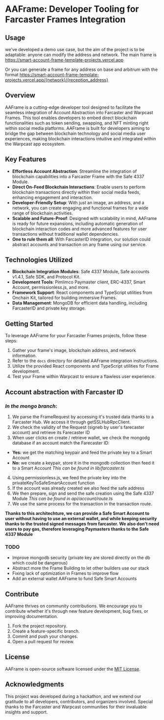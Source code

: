 # AAFrame: Developer Tooling for Farcaster Frames Integration
## Usage 
we've developed a demo use case, but the aim of the project is to be adaptable: anyone can modify the address and network.
The main frame is https://smart-account-frame-template-projects.vercel.app

Or you can generate a frame for any address on base and arbitrum with the format https://smart-account-frame-template-projects.vercel.app/{network}/{reception_address}

## Overview
AAFrame is a cutting-edge developer tool designed to facilitate the seamless integration of Account Abstraction into Farcaster and Warpcast Frames. This tool enables developers to embed direct blockchain functionalities such as token sending, swapping, and NFT minting right within social media platforms. AAFrame is built for developers aiming to bridge the gap between blockchain technology and social media user experiences, making blockchain interactions intuitive and integrated within the Warpcast app ecosystem.

## Key Features
- **Effortless Account Abstraction**: Streamline the integration of blockchain capabilities into a Farcaster Frame with the Safe 4337 Module.
- **Direct On-Feed Blockchain Interactions**: Enable users to perform blockchain transactions directly within their social media feeds, enhancing engagement and interaction.
- **Developer-Friendly Setup**: With just an image, an address, and a network, you can create engaging and functional frames for a wide range of blockchain activities.
- **Scalable and Future-Proof**: Designed with scalability in mind, AAFrame is ready for future expansions, including automatic generation of blockchain interaction codes and more advanced features for user transactions without traditional wallet dependencies.
- **One to rule them all**: With FarcasterID integration, our solution could abstract accounts and transaction on any frame using our service.

## Technologies Utilized
- **Blockchain Integration Modules**: Safe 4337 Module, Safe accounts v1.4.1, Safe SDK, and Protocol Kit.
- **Development Tools**: Pimlimco Paymaster client, ERC-4337, Smart Account, permissionless.js, and more.
- **Framework Support**: React components and TypeScript utilities from Onchain Kit, tailored for building immersive Frames.
- **Data Management**: MongoDB for efficient data handling, including FarcasterID and private key storage.

## Getting Started
To leverage AAFrame for your Farcaster Frames projects, follow these steps:

1. Gather your frame's image, blockchain address, and network information.
2. Refer to the `docs` directory for detailed AAFrame integration instructions.
3. Utilize the provided React components and TypeScript utilities for Frame development.
4. Test your Frame within Warpcast to ensure a flawless user experience.

## Account abstraction with Farcaster ID
### *In the mongo branch*:

1. We parse the FrameRequest by accessing it's trusted data thanks to a Farcaster Hub. We access it through getSSLHubRpcClient.
2. We check the validity of the Request (signeb by user's farecaster account) and retrieve its Farecaster ID
3. When user clicks en create / retrieve wallet, we check the mongodg database if an account match the Farecaster ID:
- **Yes:** we get the matching keypair and feed the private key to a Smart Account
- **No:** we create a keypair, store it in the mongodb collection then feed it to a Smart Account
*This can be found in lib/farcaster.ts*
4. Using permissionless.js, we feed the private key into the privateKeyToSafeSmartAccount function
5. If the account was already created we also feed the safe address
6. We then prepare, sign and send the safe creation using the Safe 4337 Module
*This can be found in api/account/route.ts*
7. We use the same process for the transaction in the transaction route.

**Thanks to this architechture, we can provide a Safe Smart Account to user without having to use an external wallet, and while keeping security thanks to the trusted signed messages from farcaster. We also don't need users to pay gas, therefore leveraging Paymasters thanks to the Safe 4337 Module**

### TODO
- Improve mongodb security (private key are stored directly on the db which could be dangerous)
- Abstract more the Frame Building to let other builders use our stack
- Fixing lack of optimization in Frames to improve flow
- Add an external wallet AAFrame to fund Safe Smart Accounts

## Contribute
AAFrame thrives on community contributions. We encourage you to contribute whether it's through new feature development, bug fixes, or improving documentation.

1. Fork the project repository.
2. Create a feature-specific branch.
3. Commit and push your changes.
4. Open a pull request for review.

## License
AAFrame is open-source software licensed under the [MIT License](LICENSE).

## Acknowledgments
This project was developed during a hackathon, and we extend our gratitude to all developers, contributors, and organizers involved. Special thanks to the Farcaster and Warpcast communities for their invaluable insights and support.
